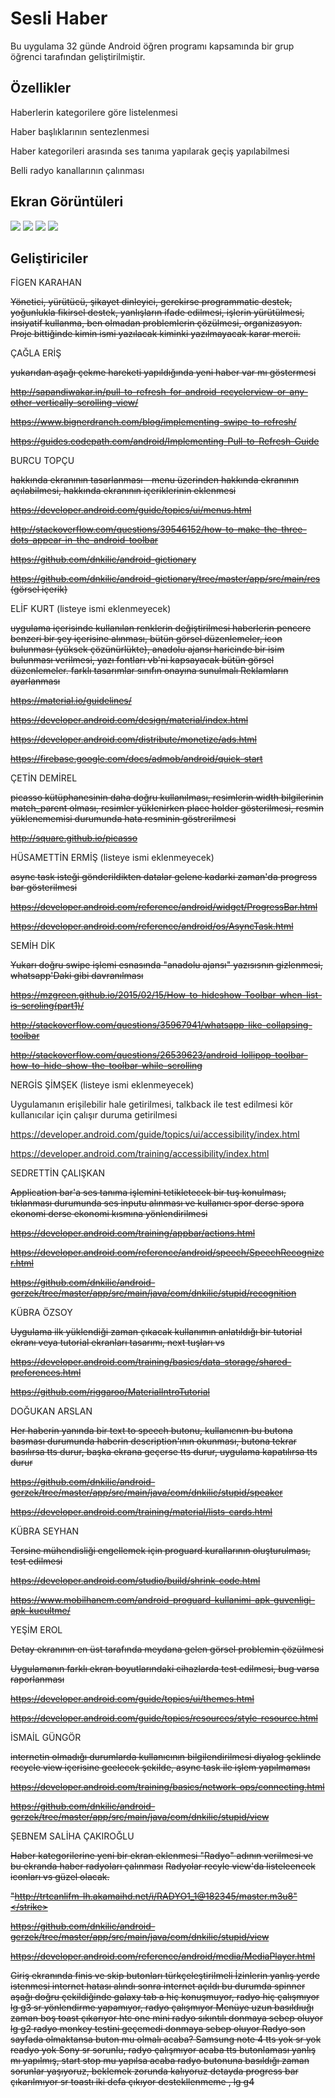 # Sesli Haber
Bu uygulama 32 günde Android öğren programı kapsamında bir grup öğrenci tarafından geliştirilmiştir.

Özellikler
--------

Haberlerin kategorilere göre listelenmesi

Haber başlıklarının sentezlenmesi

Haber kategorileri arasında ses tanıma yapılarak geçiş yapılabilmesi

Belli radyo kanallarının çalınması


Ekran Görüntüleri
--------

![](screenshots/oie_transparent.png)  ![](screenshots/oie_transparent-2.png)  ![](screenshots/oie_transparent-5.png)  ![](screenshots/oie_transparent-4.png)

Geliştiriciler
--------

FİGEN	KARAHAN	

<strike>Yönetici, yürütücü, şikayet dinleyici, gerekirse programmatic destek, yoğunlukla fikirsel destek, yanlışların ifade edilmesi, işlerin yürütülmesi, insiyatif kullanma, ben olmadan problemlerin çözülmesi, organizasyon. Proje bittiğinde kimin ismi yazılacak kiminki yazılmayacak karar mercii.</strike>


ÇAĞLA ERİŞ

<strike>yukarıdan aşağı çekme hareketi yapıldığında yeni haber var mı göstermesi</strike>

<strike>http://sapandiwakar.in/pull-to-refresh-for-android-recyclerview-or-any-other-vertically-scrolling-view/</strike>

<strike>https://www.bignerdranch.com/blog/implementing-swipe-to-refresh/</strike>

<strike>https://guides.codepath.com/android/Implementing-Pull-to-Refresh-Guide</strike>


BURCU	TOPÇU

<strike>hakkında ekranının tasarlanması - menu üzerinden hakkında ekranının açılabilmesi, hakkında ekranının içeriklerinin eklenmesi</strike>

<strike>https://developer.android.com/guide/topics/ui/menus.html</strike>

<strike>http://stackoverflow.com/questions/39546152/how-to-make-the-three-dots-appear-in-the-android-toolbar</strike>

<strike>https://github.com/dnkilic/android-gictionary</strike>

<strike>https://github.com/dnkilic/android-gictionary/tree/master/app/src/main/res (görsel içerik)</strike>


ELİF	KURT (listeye ismi eklenmeyecek)

<strike>uygulama içerisinde kullanılan renklerin değiştirilmesi
haberlerin pencere benzeri bir şey içerisine alınması,
bütün görsel düzenlemeler,
icon bulunması (yüksek çözünürlükte),
anadolu ajansı haricinde bir isim bulunması verilmesi,
yazı fontları vb'ni kapsayacak bütün görsel düzenlemeler.
farklı tasarımlar sınıfın onayına sunulmalı
Reklamların ayarlanması</strike>

<strike>https://material.io/guidelines/</strike>

<strike>https://developer.android.com/design/material/index.html</strike>

<strike>https://developer.android.com/distribute/monetize/ads.html</strike>

<strike>https://firebase.google.com/docs/admob/android/quick-start</strike>


ÇETİN	DEMİREL

<strike>picasso kütüphanesinin daha doğru kullanılması, resimlerin width bilgilerinin match_parent olması, resimler yüklenirken place holder gösterilmesi, resmin yüklenememisi durumunda hata resminin göstrerilmesi</strike>

<strike>http://square.github.io/picasso </strike>



HÜSAMETTİN	ERMİŞ (listeye ismi eklenmeyecek)

<strike>async task isteği gönderildikten datalar gelene kadarki zaman'da progress bar gösterilmesi</strike>

<strike>https://developer.android.com/reference/android/widget/ProgressBar.html</strike>

<strike>https://developer.android.com/reference/android/os/AsyncTask.html</strike>


SEMİH	DİK

<strike>Yukarı doğru swipe işlemi esnasında "anadolu ajansı" yazısısnın gizlenmesi, whatsapp'Daki gibi davranılması</strike>

<strike>https://mzgreen.github.io/2015/02/15/How-to-hideshow-Toolbar-when-list-is-scroling(part1)/</strike>

<strike>http://stackoverflow.com/questions/35967941/whatsapp-like-collapsing-toolbar</strike>

<strike>http://stackoverflow.com/questions/26539623/android-lollipop-toolbar-how-to-hide-show-the-toolbar-while-scrolling </strike>


NERGİS	ŞİMŞEK (listeye ismi eklenmeyecek)

Uygulamanın erişilebilir hale getirilmesi, talkback ile test edilmesi kör kullanıcılar için çalışır duruma getirilmesi

https://developer.android.com/guide/topics/ui/accessibility/index.html

https://developer.android.com/training/accessibility/index.html


SEDRETTİN	ÇALIŞKAN

<strike>Application bar'a ses tanıma işlemini tetikletecek bir tuş konulması, tıklanması durumunda ses inputu alınması ve kullanıcı spor derse spora ekonomi derse ekonomi kısmına yönlendirilmesi</strike>

<strike>https://developer.android.com/training/appbar/actions.html</strike>

<strike>https://developer.android.com/reference/android/speech/SpeechRecognizer.html</strike>

<strike>https://github.com/dnkilic/android-gerzek/tree/master/app/src/main/java/com/dnkilic/stupid/recognition</strike>


KÜBRA	ÖZSOY

<strike>Uygulama ilk yüklendiği zaman çıkacak kullanımın anlatıldığı bir tutorial ekranı veya tutorial ekranları tasarımı, next tuşları vs</strike>

<strike>https://developer.android.com/training/basics/data-storage/shared-preferences.html</strike>

<strike>https://github.com/riggaroo/MaterialIntroTutorial</strike>


DOĞUKAN	ARSLAN

<strike>Her haberin yanında bir text to speech butonu, kullanıcnın bu butona basması durumunda haberin description'ının okunması, butona tekrar basılırsa tts durur, başka ekrana geçerse tts durur, uygulama kapatılırsa tts durur</strike>

<strike>https://github.com/dnkilic/android-gerzek/tree/master/app/src/main/java/com/dnkilic/stupid/speaker</strike>

<strike>https://developer.android.com/training/material/lists-cards.html</strike>


KÜBRA SEYHAN

<strike>Tersine mühendisliği engellemek için proguard kurallarının oluşturulması, test edilmesi</strike>

<strike>https://developer.android.com/studio/build/shrink-code.html</strike>

<strike>https://www.mobilhanem.com/android-proguard-kullanimi-apk-guvenligi-apk-kucultme/</strike>


YEŞİM	EROL

<strike>Detay ekranının en üst tarafında meydana gelen görsel problemin çözülmesi</strike>

<strike>Uygulamanın farklı ekran boyutlarındaki cihazlarda test edilmesi, bug varsa raporlanması</strike>

<strike>https://developer.android.com/guide/topics/ui/themes.html</strike>

<strike>https://developer.android.com/guide/topics/resources/style-resource.html</strike>


İSMAİL	GÜNGÖR

<strike>internetin olmadığı durumlarda kullanıcının bilgilendirilmesi diyalog şeklinde recycle view içerisine geelecek şekilde, async task ile işlem yapılmaması</strike>

<strike>https://developer.android.com/training/basics/network-ops/connecting.html</strike>

<strike>https://github.com/dnkilic/android-gerzek/tree/master/app/src/main/java/com/dnkilic/stupid/view</strike>


ŞEBNEM SALİHA	ÇAKIROĞLU

<strike>Haber kategorilerine yeni bir ekran eklenmesi "Radyo" adının verilmesi ve bu ekranda haber radyoları çalınması</strike>
<strike>Radyolar recyle view'da listeleencek iconları vs güzel olacak.</strike>

<strike>"http://trtcanlifm-lh.akamaihd.net/i/RADYO1_1@182345/master.m3u8"</strike>

<strike>https://github.com/dnkilic/android-gerzek/tree/master/app/src/main/java/com/dnkilic/stupid/view</strike>

<strike>https://developer.android.com/reference/android/media/MediaPlayer.html</strike>


Giriş ekranında finis ve skip butonları türkçeleştirilmeli
İzinlerin yanlış yerde istenmesi
internet hatası alındı sonra internet açıldı bu durumda spinner aşağı doğru çekildiğinde 
galaxy tab a hiç konuşmuyor, radyo hiç çalışmıyor
lg g3 sr yönlendirme yapamıyor, radyo çalışmıyor
Menüye uzun basıldıuğı zaman boş toast çıkarıyor
htc one mini radyo sıkıntılı donmaya sebep oluyor
lg g2 radyo monkey testini geçemedi donmaya sebep oluyor
Radyo son sayfada olmaktansa buton mu olmalı acaba?
Samsung note 4 tts yok sr yok readyo yok
Sony sr sorunlu, radyo çalışmıyor
acaba tts butonlaması yanlış mı yapılmış, start stop mu yapılsa acaba
radyo butonuna basıldığı zaman sorunlar yaşıyoruz, beklemek zorunda kalıyoruz
detayda progress bar çıkarılmıyor
sr toastı iki defa çıkıyor destekllenmeme , lg g4
